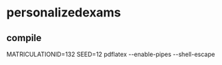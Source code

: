 # personalizedexams


## compile

MATRICULATIONID=132 SEED=12 pdflatex --enable-pipes --shell-escape
